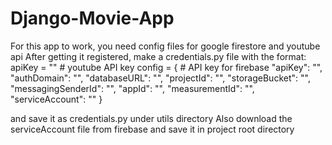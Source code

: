 # Django-Movie-App

For this app to work, you need config files for google firestore and youtube api
After getting it registered, make a credentials.py file with the format:
apiKey = ""     # youtube API key
config = {        # API key for firebase
    "apiKey": "",
    "authDomain": "",
    "databaseURL": "",
    "projectId": "",
    "storageBucket": "",
    "messagingSenderId": "",
    "appId": "",
    "measurementId": "",
    "serviceAccount": ""
} 

and save it as credentials.py under utils directory
Also download the serviceAccount file from firebase and save it in project root directory
